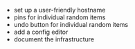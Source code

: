 - set up a user-friendly hostname
- pins for individual random items
- undo button for individual random items
- add a config editor
- document the infrastructure
